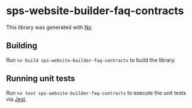 # sps-website-builder-faq-contracts

This library was generated with [Nx](https://nx.dev).

## Building

Run `nx build sps-website-builder-faq-contracts` to build the library.

## Running unit tests

Run `nx test sps-website-builder-faq-contracts` to execute the unit tests via [Jest](https://jestjs.io).
